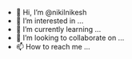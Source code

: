 - 👋 Hi, I’m @nikilnikesh
- 👀 I’m interested in ...
- 🌱 I’m currently learning ...
- 💞️ I’m looking to collaborate on ...
- 📫 How to reach me ...

<!---
nikilnikesh/nikilnikesh is a ✨ special ✨ repository because its `README.md` (this file) appears on your GitHub profile.
You can click the Preview link to take a look at your changes.
--->
